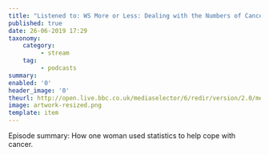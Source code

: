 ```yaml
---
title: "Listened to: WS More or Less: Dealing with the Numbers of Cancer"
published: true
date: 26-06-2019 17:29
taxonomy:
    category:
         - stream
    tag:
         - podcasts
summary:
enabled: '0'
header_image: '0'
theurl: http://open.live.bbc.co.uk/mediaselector/6/redir/version/2.0/mediaset/audio-nondrm-download/proto/http/vpid/p07d504g.mp3
image: artwork-resized.png
template: item
---
```

 
Episode summary: How one woman used statistics to help cope with cancer.
